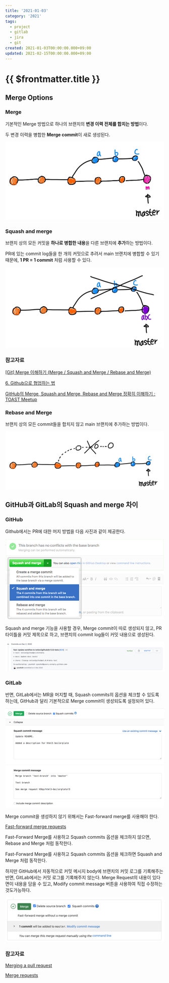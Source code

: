 ```yaml
---
title: '2021-01-03'
category: '2021'
tags:
  - project
  - gitlab
  - jira
  - git
created: 2021-01-03T00:00:00.000+09:00
updated: 2021-02-15T00:00:00.000+09:00
---
```


# {{ $frontmatter.title }}

## Merge Options

### Merge

기본적인 Merge 방법으로 하나의 브랜치의 **변경 이력 전체를 합치는 방법**이다.

두 변경 이력을 병합한 **Merge commit**이 새로 생성된다.

![2021-01-03-image-0](./images/2021-01-03-image-0.png)

### Squash and merge

브랜치 상의 모든 커밋을 **하나로 병합한 내용**을 다른 브랜치에 **추가**하는 방법이다.

PR에 있는 commit log들을 한 개의 커밋으로 추려서 main 브랜치에 병합할 수 있기 때문에, **1 PR = 1 commit** 처럼 사용할 수 있다.

![2021-01-03-image-1](./images/2021-01-03-image-1.png)

### 참고자료

[[Git] Merge 이해하기 (Merge / Squash and Merge / Rebase and Merge)](https://im-developer.tistory.com/182)

[6. Github으로 협업하는 법](https://brunch.co.kr/@anonymdevoo/9)

[GitHub의 Merge, Squash and Merge, Rebase and Merge 정확히 이해하기 : TOAST Meetup](https://meetup.toast.com/posts/122)

### Rebase and Merge

브랜치 상의 모든 commit들을 합치지 않고 main 브랜치에 추가하는 방법이다.

![2021-01-03-image-2](./images/2021-01-03-image-2.png)

## GitHub과 GitLab의 Squash and merge 차이

### GitHub

Github에서는 PR에 대한 머지 방법을 다음 사진과 같이 제공한다.

![2021-01-03-image-3](./images/2021-01-03-image-3.png)

Squash and merge 기능을 사용할 경우, Merge commit이 따로 생성되지 않고, PR 타이틀을 커밋 제목으로 하고, 브랜치의 commit log들이 커밋 내용으로 생성된다.

![2021-01-03-image-4](./images/2021-01-03-image-4.png)

### GitLab

반면, GitLab에서는 MR을 머지할 때, Squash commits의 옵션을 체크할 수 있도록 하는데, GitHub과 달리 기본적으로 Merge commit이 생성되도록 설정되어 있다.

![2021-01-03-image-5](./images/2021-01-03-image-5.png)

Merge commit을 생성하지 않기 위해서는 Fast-forward merge를 사용해야 한다.

[Fast-forward merge requests](https://docs.gitlab.com/ee/user/project/merge_requests/fast_forward_merge.html#enabling-fast-forward-merges)

Fast-Forward Merge를 사용하고 Squash commits 옵션을 체크하지 않으면, Rebase and Merge 처럼 동작한다.

Fast-Forward Merge를 사용하고 Squash commits 옵션을 체크하면 Squash and Merge 처럼 동작한다.

하지만 GitHub에서 자동적으로 커밋 메시지 body에 브랜치의 커밋 로그를 기록해주는반면, GitLab에서는 커밋 로그를 기록해주지 않는다. Merge Request의 내용이 있다면이 내용을 담을 수 있고, Modify commit message 버튼을 사용하여 직접 수정하는 것도가능하다.

![2021-01-03-image-6](./images/2021-01-03-image-6.png)

### 참고자료

[Merging a pull request](https://docs.github.com/en/free-pro-team@latest/github/collaborating-with-issues-and-pull-requests/merging-a-pull-request)

[Merge requests](https://docs.gitlab.com/ee/user/project/merge_requests/)
